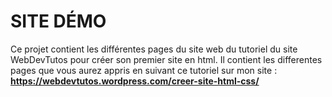 # SITE DÉMO
Ce projet contient les différentes pages du site web du tutoriel du site WebDevTutos pour créer son premier site en html.
Il contient les differentes pages que vous aurez appris en suivant ce tutoriel sur mon site : **https://webdevtutos.wordpress.com/creer-site-html-css/**
